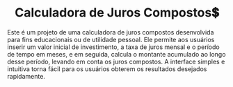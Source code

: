 <h1 align="center">Calculadora de Juros Compostos💲</h1>
<p>Este é um projeto de uma calculadora de juros compostos desenvolvida para fins educacionais ou de utilidade pessoal. Ele permite aos usuários inserir um valor inicial de investimento, a taxa de juros mensal e o período de tempo em meses, e em seguida, calcula o montante acumulado ao longo desse período, levando em conta os juros compostos. A interface simples e intuitiva torna fácil para os usuários obterem os resultados desejados rapidamente.</p>
